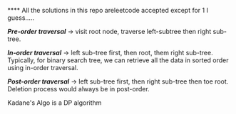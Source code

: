 **** All the solutions in this repo areleetcode accepted except for 1  I guess.....

**_Pre-order traversal_** -> visit root node, traverse left-subtree then right sub-tree.

**_In-order traversal_** -> left sub-tree first, then root, them right sub-tree.
Typically, for binary search tree, we can retrieve all the data in sorted order using in-order traversal.

**_Post-order traversal_** -> left sub-tree first, then right sub-tree then toe root. Deletion process would always be in post-order.


Kadane's Algo is a DP algorithm
